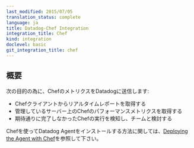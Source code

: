 ```yaml
---
last_modified: 2015/07/05
translation_status: complete
language: ja
title: Datadog-Chef Integration
integration_title: Chef
kind: integration
doclevel: basic
git_integration_title: chef
---
```


<!-- ## Overview
 -->

## 概要



<!-- Connect Chef to Datadog in order to:

- Get real-time reports on Chef client runs.
- Track key Chef performance metrics across all your servers.
- Quickly identify and discuss failed Chef runs with your team.

To install the Datadog Agent via Chef, please see [here](http://docs.datadoghq.com/guides/chef/). -->

次の目的の為に、ChefのメトリクスをDatadogに送信します:

- Chefクライアントからリアルタイムレポートを取得する
- 管理しているサーバー上のChefのパフォーマンスメトリクスを取得する
- 期待通りに完了しなかったChefの実行を検知し、チームと検討する

<!-- To install the Datadog Agent via Chef, please see [here](http://docs.datadoghq.com/guides/chef/). -->

Chefを使ってDatadog Agentをインストールする方法に関しては、[Deploying the Agent with Chef](http://docs.datadoghq.com/ja/integrations/chef/)を参照して下さい。
